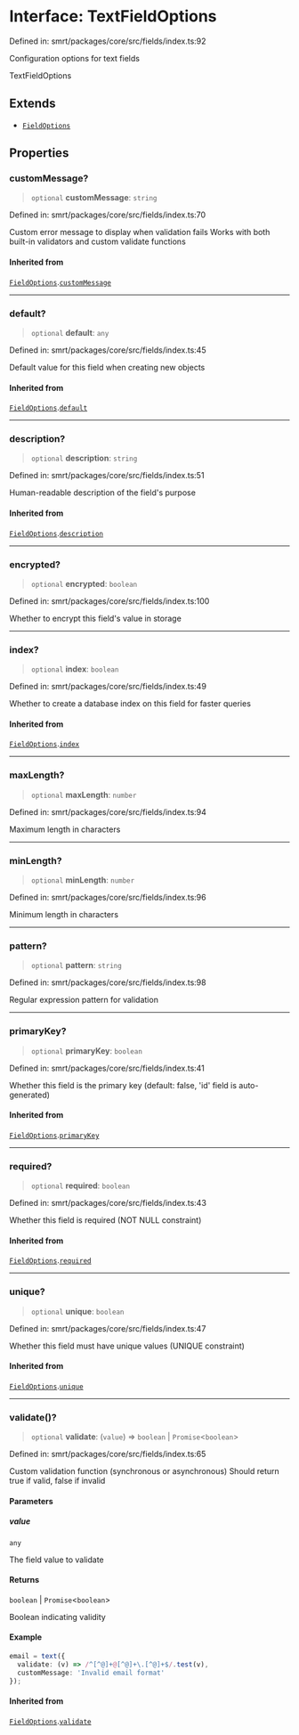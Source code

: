# Interface: TextFieldOptions

Defined in: smrt/packages/core/src/fields/index.ts:92

Configuration options for text fields

 TextFieldOptions

## Extends

- [`FieldOptions`](FieldOptions.md)

## Properties

### customMessage?

> `optional` **customMessage**: `string`

Defined in: smrt/packages/core/src/fields/index.ts:70

Custom error message to display when validation fails
Works with both built-in validators and custom validate functions

#### Inherited from

[`FieldOptions`](FieldOptions.md).[`customMessage`](FieldOptions.md#custommessage)

***

### default?

> `optional` **default**: `any`

Defined in: smrt/packages/core/src/fields/index.ts:45

Default value for this field when creating new objects

#### Inherited from

[`FieldOptions`](FieldOptions.md).[`default`](FieldOptions.md#default)

***

### description?

> `optional` **description**: `string`

Defined in: smrt/packages/core/src/fields/index.ts:51

Human-readable description of the field's purpose

#### Inherited from

[`FieldOptions`](FieldOptions.md).[`description`](FieldOptions.md#description)

***

### encrypted?

> `optional` **encrypted**: `boolean`

Defined in: smrt/packages/core/src/fields/index.ts:100

Whether to encrypt this field's value in storage

***

### index?

> `optional` **index**: `boolean`

Defined in: smrt/packages/core/src/fields/index.ts:49

Whether to create a database index on this field for faster queries

#### Inherited from

[`FieldOptions`](FieldOptions.md).[`index`](FieldOptions.md#index)

***

### maxLength?

> `optional` **maxLength**: `number`

Defined in: smrt/packages/core/src/fields/index.ts:94

Maximum length in characters

***

### minLength?

> `optional` **minLength**: `number`

Defined in: smrt/packages/core/src/fields/index.ts:96

Minimum length in characters

***

### pattern?

> `optional` **pattern**: `string`

Defined in: smrt/packages/core/src/fields/index.ts:98

Regular expression pattern for validation

***

### primaryKey?

> `optional` **primaryKey**: `boolean`

Defined in: smrt/packages/core/src/fields/index.ts:41

Whether this field is the primary key (default: false, 'id' field is auto-generated)

#### Inherited from

[`FieldOptions`](FieldOptions.md).[`primaryKey`](FieldOptions.md#primarykey)

***

### required?

> `optional` **required**: `boolean`

Defined in: smrt/packages/core/src/fields/index.ts:43

Whether this field is required (NOT NULL constraint)

#### Inherited from

[`FieldOptions`](FieldOptions.md).[`required`](FieldOptions.md#required)

***

### unique?

> `optional` **unique**: `boolean`

Defined in: smrt/packages/core/src/fields/index.ts:47

Whether this field must have unique values (UNIQUE constraint)

#### Inherited from

[`FieldOptions`](FieldOptions.md).[`unique`](FieldOptions.md#unique)

***

### validate()?

> `optional` **validate**: (`value`) => `boolean` \| `Promise`\<`boolean`\>

Defined in: smrt/packages/core/src/fields/index.ts:65

Custom validation function (synchronous or asynchronous)
Should return true if valid, false if invalid

#### Parameters

##### value

`any`

The field value to validate

#### Returns

`boolean` \| `Promise`\<`boolean`\>

Boolean indicating validity

#### Example

```typescript
email = text({
  validate: (v) => /^[^@]+@[^@]+\.[^@]+$/.test(v),
  customMessage: 'Invalid email format'
});
```

#### Inherited from

[`FieldOptions`](FieldOptions.md).[`validate`](FieldOptions.md#validate)
